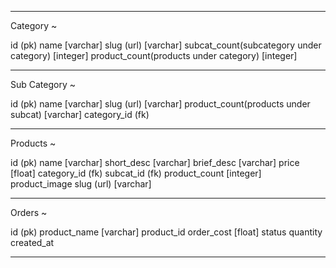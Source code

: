 ----------------------------------------------------------------

Category ~

id (pk)
name [varchar]
slug (url) [varchar]
subcat_count(subcategory under category) [integer]
product_count(products under category) [integer]

----------------------------------------------------------------

Sub Category ~

id (pk)
name [varchar]
slug (url) [varchar]
product_count(products under subcat) [varchar]
category_id (fk)

----------------------------------------------------------------

Products ~

id (pk)
name [varchar]
short_desc [varchar]
brief_desc [varchar]
price [float]
category_id (fk)
subcat_id (fk)
product_count [integer]
product_image
slug (url) [varchar]

----------------------------------------------------------------

Orders ~

id (pk)
product_name [varchar]
product_id
order_cost [float]
status
quantity
created_at

----------------------------------------------------------------
